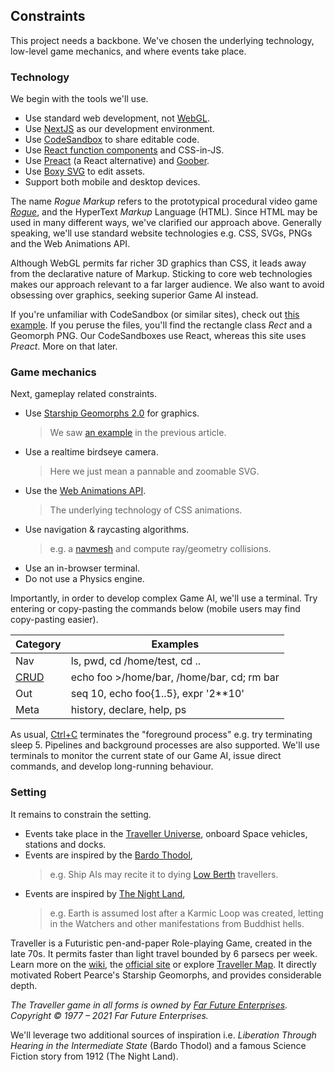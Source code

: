 ## Constraints

This project needs a backbone.
We've chosen the underlying technology, low-level game mechanics, and where events take place.

### Technology

We begin with the tools we'll use.  

- Use standard web development, not [WebGL](https://developer.mozilla.org/en-US/docs/Web/API/WebGL_API).
- Use [NextJS](https://nextjs.org/) as our development environment.
- Use [CodeSandbox](https://codesandbox.io) to share editable code.
- Use [React function components](https://reactjs.org/docs/components-and-props.html#function-and-class-components) and CSS-in-JS.
- Use [Preact](https://www.npmjs.com/package/preact) (a React alternative) and [Goober](https://www.npmjs.com/package/goober).
- Use [Boxy SVG](https://boxy-svg.com/) to edit assets.
- Support both mobile and desktop devices.

<!-- NOTE italics inside link currently unsupported -->

The name _Rogue Markup_ refers to the prototypical procedural video game _[Rogue](https://en.wikipedia.org/wiki/Rogue_(video_game))_, and the HyperText _Markup_ Language (HTML).
Since HTML may be used in many different ways,
we've clarified our approach above.
Generally speaking, we'll use standard website technologies e.g. CSS, SVGs, PNGs and the Web Animations API.

<aside>

Although WebGL permits far richer 3D graphics than CSS,
it leads away from the declarative nature of Markup.
Sticking to core web technologies makes our approach relevant to a far larger audience.
We also want to avoid obsessing over graphics, seeking superior Game AI instead.

</aside>

If you're unfamiliar with CodeSandbox (or similar sites), check out  [this example](https://codesandbox.io/s/rogue-markup-panzoom-yq060?file=/src/panzoom/PanZoom.jsx  "@new-tab").
If you peruse the files, you'll find the rectangle class _Rect_ and a Geomorph PNG.
Our CodeSandboxes use React, whereas this site uses _Preact_.
More on that later.

### Game mechanics

Next, gameplay related constraints.

- Use [Starship Geomorphs 2.0](http://travellerrpgblog.blogspot.com/2018/10/the-starship-geomorphs-book-if-finally.html) for graphics.
  > We saw [an example](/pics/g-301--bridge.debug.x2.png "@new-tab") in the previous article.
- Use a realtime birdseye camera.
  > Here we just mean a pannable and zoomable SVG.
- Use the [Web Animations API](https://developer.mozilla.org/en-US/docs/Web/API/Web_Animations_API/Using_the_Web_Animations_API).
  > The underlying technology of CSS animations.
- Use navigation & raycasting algorithms.
  > e.g. a [navmesh](https://en.wikipedia.org/wiki/Navigation_mesh#:~:text=A%20navigation%20mesh%2C%20or%20navmesh,video%20game%20AI%20in%202000.) and compute ray/geometry collisions.
- Use an in-browser terminal.
- Do not use a Physics engine.

Importantly, in order to develop complex Game AI, we'll use a terminal.
Try entering or copy-pasting the commands below
(mobile users may find copy-pasting easier).

  | Category | Examples  |
  | ------- | ---------- |
  | Nav | <span class="cmd">ls</span>, <span class="cmd">pwd</span>, <span class="cmd">cd /home/test</span>, <span class="cmd">cd ..</span> |
  | [CRUD](https://en.wikipedia.org/wiki/Create,_read,_update_and_delete "@new-tab") | <span class="cmd">echo foo >/home/bar</span>, <span class="cmd">/home/bar</span>, <span class="cmd">cd; rm bar</span> |
  | Out | <span class="cmd">seq 10</span>, <span class="cmd">echo foo{1..5}</span>, <span class="cmd">expr '2**10'</span> |
  | Meta | <span class="cmd">history</span>, <span class="cmd"> declare</span>, <span class="cmd">help</span>, <span class="cmd"> ps</span> |

  <div
    class="tabs"
    name="terminal-demo"
    height="300"
    tabs="[
      { key: 'terminal', session: 'test' },
      { key: 'terminal', session: 'other' },
    ]"
  ></div>

As usual, [Ctrl+C](#command "sigkill test") terminates the "foreground process" e.g. try terminating <span class="cmd">sleep 5</span>.
Pipelines and background processes are also supported.
We'll use terminals to monitor the current state of our Game AI, issue direct commands, and develop long-running behaviour.

### Setting

It remains to constrain the setting.

- Events take place in the [Traveller Universe](https://travellermap.com/?p=-1.329!-23.768!3), onboard Space vehicles, stations and docks.
- Events are inspired by the [Bardo Thodol](https://en.wikipedia.org/wiki/Bardo_Thodol),
  >  e.g. Ship AIs may recite it to dying [Low Berth](https://wiki.travellerrpg.com/Low_Berth_Rack "@new-tab") travellers.
- Events are inspired by [The Night Land](https://en.wikipedia.org/wiki/The_Night_Land),
  > e.g. Earth is assumed lost after a Karmic Loop was created, letting in the Watchers and other manifestations from Buddhist hells.

Traveller is a Futuristic pen-and-paper Role-playing Game, created in the late 70s.
It permits faster than light travel bounded by 6 parsecs per week.
Learn more on the [wiki](https://wiki.travellerrpg.com/Jump_Drive), the [official site](https://www.farfuture.net/) or explore [Traveller Map](https://travellermap.com/).
It directly motivated Robert Pearce's Starship Geomorphs, and provides considerable depth.

<!-- <div style="font-size:smaller; padding-bottom: 6px"> -->
<div class="small-print">

_The Traveller game in all forms is owned by [Far Future Enterprises](https://www.farfuture.net/). Copyright © 1977 – 2021 Far Future Enterprises._

</div>

We'll leverage two additional sources of inspiration i.e. _Liberation Through Hearing in the Intermediate State_ (Bardo Thodol) and a famous Science Fiction story from 1912 (The Night Land).